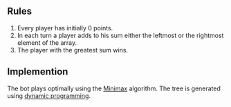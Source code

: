 Rules
-----

1. Every player has initially 0 points.
2. In each turn a player adds to his sum either the leftmost or the rightmost
element of the array.
3. The player with the greatest sum wins.


Implemention
------------

The bot plays optimally using the
[Minimax](https://en.wikipedia.org/wiki/Minimax) algorithm. The tree is
generated using [dynamic
programming](https://en.wikipedia.org/wiki/Dynamic_programming).
